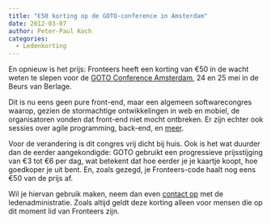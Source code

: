 ```yaml
---
title: "€50 korting op de GOTO-conference in Amsterdam"
date: 2012-03-07
author: Peter-Paul Koch
categories: 
  - Ledenkorting
---
```

En opnieuw is het prijs: Fronteers heeft een korting van €50 in de wacht weten te slepen voor de [GOTO Conference Amsterdam](http://gotocon.com/amsterdam-2012/), 24 en 25 mei in de Beurs van Berlage.

Dit is nu eens geen pure front-end, maar een algemeen softwarecongres waarop, gezien de stormachtige ontwikkelingen in web en mobiel, de organisatoren vonden dat front-end niet mocht ontbreken. Er zijn echter ook sessies over agile programming, back-end, en [meer](http://gotocon.com/amsterdam-2012/tracks/).

Voor de verandering is dit congres vrij dicht bij huis. Ook is het wat duurder dan de eerder aangekondigde: GOTO gebruikt een progressieve prijsstijging van €3 tot €6 per dag, wat betekent dat hoe eerder je je kaartje koopt, hoe goedkoper je uit bent. En, zoals gezegd, je Fronteers-code haalt nog eens €50 van de prijs af.

Wil je hiervan gebruik maken, neem dan even [contact op](/contact) met de ledenadministratie. Zoals altijd geldt deze korting alleen voor mensen die op dit moment lid van Fronteers zijn.

